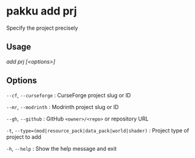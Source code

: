# pakku add prj

Specify the project precisely

## Usage

<snippet id="snippet-cmd">

<var name="cmd">add prj</var>
<var name="params">[&lt;options&gt;] </var>
<include from="_template_cmd.md" element-id="template-cmd"/>

</snippet>

## Options

<snippet id="snippet-options-all">

<snippet id="snippet-options">

`--cf`, `--curseforge`
: CurseForge project slug or ID

`--mr`, `--modrinth`
: Modrinth project slug or ID

`--gh`, `--github`
: GitHub `<owner>/<repo>` or repository URL

`-t`, `--type=(mod|resource_pack|data_pack|world|shader)`
: Project type of project to add

</snippet>

`-h`, `--help`
: Show the help message and exit

</snippet>
